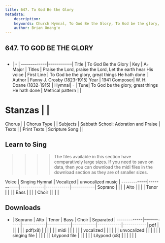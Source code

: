 ```yaml
---
title: 647. To God Be the Glory
metadata:
    description: 
    keywords: Church Hymnal, To God Be the Glory, To God be the glory, great things He hath done, Praise the Lord, praise the Lord, Let the earth hear His voice
    author: Brian Onang'o
---
```



## 647. TO GOD BE THE GLORY

```txt

```

- |   -  |
-------------|------------|
Title | To God Be the Glory |
Key | A♭ Major |
Titles | Praise the Lord, praise the Lord, Let the earth hear His voice |
First Line | To God be the glory, great things He hath done |
Author | Fanny J. Crosby (1823-1915)
Year | 1941
Composer| W. H. Doane (1832-1915) |
Hymnal|  - |
Tune| To God be the glory, great things He hath done |
Metrical pattern | |
# Stanzas |  |
Chorus |  |
Chorus Type |  |
Subjects | Sabbath School: Adoration and Praise |
Texts |  |
Print Texts | 
Scripture Song |  |
  
## Learn to Sing

>>>> The files available in this section have comparatively large sizes. If you need to save on data, then you can download the midi files in the download section as they are of smaller sizes.

Voice |  Singing Hymnal | Vocalized | unvocalized music |
-------------|------------|------------|------------|------------|
Soprano | | | |
Alto | | | |
Tenor | | | |
Bass | | | |
Choir | | | |

## Downloads

- |  Soprano | Alto | Tenor | Bass | Choir | Separated |
-------------|------------|------------|------------|------------|------------|------------|
pdf | | | | | |
pdf(x8) | | | | | |
midi | | | | | |
vocalized | | | | | |
unvocalized | | | | | |
singing file | | | | | |
Lilypond file | | | | | |
Lilypond (x8) | | | | | |
  
